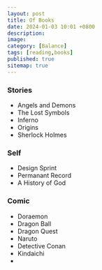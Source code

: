 ```yaml
---
layout: post
title: Of Books
date: 2024-01-03 10:01 +0800
description:
image:
category: [Balance]
tags: [reading,books]
published: true
sitemap: true
---
```


### Stories
- Angels and Demons
- The Lost Symbols
- Inferno
- Origins
- Sherlock Holmes

### Self
- Design Sprint
- Permanant Record
- A History of God

### Comic
- Doraemon
- Dragon Ball
- Dragon Quest
- Naruto
- Detective Conan
- Kindaichi
- 